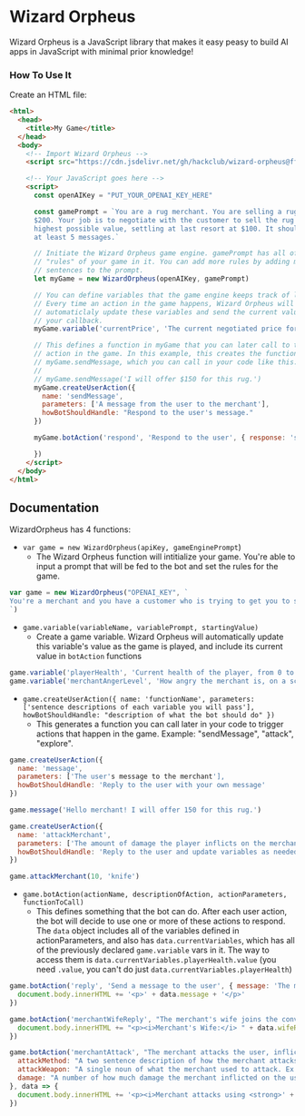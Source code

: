 # Wizard Orpheus

Wizard Orpheus is a JavaScript library that makes it easy peasy to build AI apps in JavaScript with minimal prior knowledge!

### How To Use It

Create an HTML file:

```html
<html>
  <head>
    <title>My Game</title>
  </head>
  <body>
    <!-- Import Wizard Orpheus -->
    <script src="https://cdn.jsdelivr.net/gh/hackclub/wizard-orpheus@ff51edc57157adda99abff5cc4ac71a20285712c/wizard_orpheus.js"></script>

    <!-- Your JavaScript goes here -->
    <script>
      const openAIKey = "PUT_YOUR_OPENAI_KEY_HERE"

      const gamePrompt = `You are a rug merchant. You are selling a rug for
      $200. Your job is to negotiate with the customer to sell the rug for the
      highest possible value, settling at last resort at $100. It should take
      at least 5 messages.`

      // Initiate the Wizard Orpheus game engine. gamePrompt has all of the
      // "rules" of your game in it. You can add more rules by adding more
      // sentences to the prompt.
      let myGame = new WizardOrpheus(openAIKey, gamePrompt)

      // You can define variables that the game engine keeps track of like this.
      // Every time an action in the game happens, Wizard Orpheus will
      // automaticlaly update these variables and send the current values to
      // your callback.
      myGame.variable('currentPrice', 'The current negotiated price for the rug', 200)

      // This defines a function in myGame that you can later call to trigger an
      // action in the game. In this example, this creates the function
      // myGame.sendMessage, which you can call in your code like this:
      //
      // myGame.sendMessage('I will offer $150 for this rug.')
      myGame.createUserAction({
        name: 'sendMessage',
        parameters: ['A message from the user to the merchant'],
        howBotShouldHandle: "Respond to the user's message."
      })

      myGame.botAction('respond', 'Respond to the user', { response: 'sample response' }, data => {

      })
    </script>
  </body>
</html>
```

## Documentation

WizardOrpheus has 4 functions:

- `var game = new WizardOrpheus(apiKey, gameEnginePrompt`)
  - The Wizard Orpheus function will intitialize your game. You're able to input a prompt that will be fed to the bot and set the rules for the game. 

```js
var game = new WizardOrpheus("OPENAI_KEY", `
You're a merchant and you have a customer who is trying to get you to sell your rug for only $100. You need to sell it for $200
`)
```

- `game.variable(variableName, variablePrompt, startingValue)`
  - Create a game variable. Wizard Orpheus will automatically update this variable's value as the game is played, and include its current value in `botAction` functions

```js
game.variable('playerHealth', 'Current health of the player, from 0 to 100. Every time something happens where they get hurt (which happens often), this should decrease. They die at 0.', 100)
game.variable('merchantAngerLevel', 'How angry the merchant is, on a scale from 0 to 50. He is very tempermental.', 0)
```

- `game.createUserAction({ name: 'functionName', parameters: ['sentence descriptions of each variable you will pass'], howBotShouldHandle: "description of what the bot should do" })`
  - This generates a function you can call later in your code to trigger actions that happen in the game. Example: "sendMessage", "attack", "explore".

```js
game.createUserAction({
  name: 'message',
  parameters: ['The user's message to the merchant'],
  howBotShouldHandle: 'Reply to the user with your own message'
})

game.message('Hello merchant! I will offer 150 for this rug.')

game.createUserAction({
  name: 'attackMerchant',
  parameters: ['The amount of damage the player inflicts on the merchant', 'What the user did to attack'],
  howBotShouldHandle: 'Reply to the user and update variables as needed.'
})

game.attackMerchant(10, 'knife')
```

- `game.botAction(actionName, descriptionOfAction, actionParameters, functionToCall)`
  - This defines something that the bot can do. After each user action, the bot will decide to use one or more of these actions to respond. The `data` object includes all of the variables defined in actionParameters, and also has `data.currentVariables`, which has all of the previously declared `game.variable` vars in it. The way to access them is `data.currentVariables.playerHealth.value` (you need `.value`, you can't do just `data.currentVariables.playerHealth`)

```js
game.botAction('reply', 'Send a message to the user', { message: 'The message to display on the screen' }, data => {
  document.body.innerHTML += '<p>' + data.message + '</p>'
})

game.botAction('merchantWifeReply', "The merchant's wife joins the conversation, replies to the user, and calls the merchant an idiot.", { wifeReply: "The wife's reply to the user" }, data => {
  document.body.innerHTML += "<p><i>Merchant's Wife:</i> " + data.wifeReply + "</p>"
})

game.botAction('merchantAttack', "The merchant attacks the user, inflicting damage", {
  attackMethod: "A two sentence description of how the merchant attacks the user.",
  attackWeapon: "A single noun of what the merchant used to attack. Ex. 'candlestick'",
  damage: "A number of how much damage the merchant inflicted on the user"
}, data => {
  document.body.innerHTML += '<p><i>Merchant attacks using <strong>' + data.attackWeapon + '</strong> inflicting <strong>' + data.damage + '</strong></i> - ' + data.attackMethod + '</p>'
})
```